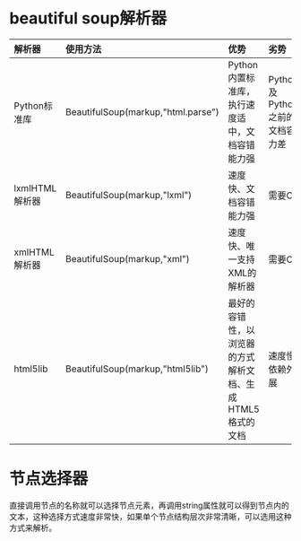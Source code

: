 # beautiful soup解析器  
|解析器|使用方法|优势|劣势|  
|:-----|:-----|:-----|:-----|  
|Python标准库|BeautifulSoup(markup,"html.parse")|Python内置标准库，执行速度适中，文档容错能力强|Python2.7.3及Python3.2.2之前的版本文档容错能力差|
|lxmlHTML解析器|BeautifulSoup(markup,"lxml")|速度快、文档容错能力强|需要C语言库|
|xmlHTML解析器|BeautifulSoup(markup,"xml")|速度快、唯一支持XML的解析器|需要C语言库|
|html5lib|BeautifulSoup(markup,"html5lib")|最好的容错性，以浏览器的方式解析文档、生成HTML5格式的文档|速度慢、不依赖外部扩展|

# 节点选择器
直接调用节点的名称就可以选择节点元素，再调用string属性就可以得到节点内的文本，这种选择方式速度非常快，如果单个节点结构层次非常清晰，可以选用这种方式来解析。  
